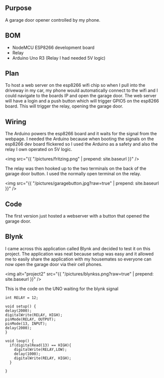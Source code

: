 
## Purpose
  A garage door opener controlled by my phone.

## BOM
  - NodeMCU ESP8266 development board
  - Relay
  - Arduino Uno R3 (Relay I had needed 5V logic)

## Plan
  To host a web server on the esp8266 wifi chip so when I pull into the driveway
  in my car, my phone would automatically connect to the wifi and I could navigate
  to the boards IP and open the garage door. The web server will have a login and
  a push button which will trigger GPIO5 on the esp8266 board. This will trigger
  the relay, opening the garage door.

## Wiring
The Arduino powers the esp8266 board and it waits for the signal from the webpage. I needed the Arduino because when booting the signals on the esp8266 dev board flickered so I used the Arduino as a safety and also the relay I own operated on 5V logic.

<img src="{{ "/pictures/fritzing.png" | prepend: site.baseurl }}" />

The relay was then hooked up to the two terminals on the back of the garage door
button. I used the normally open terminal on the relay.

<img src="{{ "/pictures/garagebutton.jpg?raw=true" | prepend: site.baseurl }}" />

## Code

  The first version just hosted a webserver with a button that opened the garage door.

## Blynk

I came across this application called Blynk and decided to test it on this project. The application was neat because setup was easy and it allowed me to easily share the application with my housemates so everyone can now open the garage door via their cell phones.

<img alt="project2" src="{{ "/pictures/blynkss.png?raw=true" | prepend: site.baseurl }}" />

  This is the code on the UNO waiting for the blynk signal

  ```
  int RELAY = 12;

void setup() {
delay(2000);
digitalWrite(RELAY, HIGH);
pinMode(RELAY, OUTPUT);
pinMode(13, INPUT);
delay(2000);
}

void loop() {
    if(digitalRead(13) == HIGH){
      digitalWrite(RELAY,LOW);
      delay(1000);
      digitalWrite(RELAY, HIGH);
    }

}
  ```
